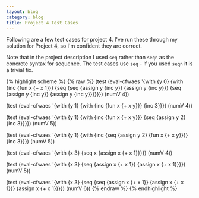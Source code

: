 ```yaml
---
layout: blog
category: blog
title: Project 4 Test Cases
---
```

Following are a few test cases for project 4.  I've run these through
my solution for Project 4, so I'm confident they are correct.

Note that in the
project description I used `seq` rather than `seqn` as the concrete
syntax for sequence.  The test cases use `seq` - if you used `seqn` it
is a trivial fix.

{% highlight scheme %}
{% raw %}
(test (eval-cfwaes '{with {y 0}
                       {with {inc {fun x {+ x 1}}}
                         {seq {seq {assign y {inc y}}
                                   {assign y {inc y}}}
                              {seq {assign y {inc y}}
                                   {assign y {inc y}}}}}}) (numV 4))

(test (eval-cfwaes '{with {y 1}
                       {with {inc {fun x {+ x y}}}
                         {inc 3}}}) (numV 4))

(test (eval-cfwaes '{with {y 1}
                       {with {inc {fun x {+ x y}}}
                         {seq {assign y 2} {inc 3}}}}) (numV 5))

(test (eval-cfwaes '{with {y 1}
                       {with {inc {seq {assign y 2} {fun x {+ x y}}}}
                         {inc 3}}}) (numV 5))

(test (eval-cfwaes '{with {x 3}
                       {seq x {assign x {+ x 1}}}}) (numV 4))

(test (eval-cfwaes '{with {x 3}
                       {seq
                         {assign x {+ x 1}} {assign x {+ x 1}}}}) (numV 5))

(test (eval-cfwaes '{with {x 3}
                       {seq
                        {seq
                         {assign x {+ x 1}} {assign x {+ x 1}}}
                        {assign x {+ x 1}}}}) (numV 6))
{% endraw %}
{% endhighlight %}
